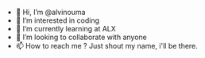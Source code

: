- 👋 Hi, I’m @alvinouma
- 👀 I’m interested in coding
- 🌱 I’m currently learning at ALX 
- 💞️ I’m looking to collaborate with anyone
- 📫 How to reach me ? Just shout my name, i'll be there.

<!---
alvinouma/alvinouma is a ✨ special ✨ repository because its `README.md` (this file) appears on your GitHub profile.
You can click the Preview link to take a look at your changes.
--->
